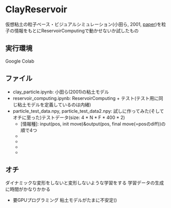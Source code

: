 # ClayReservoir

仮想粘土の粒子ベース・ビジュアルシミュレーション(小田ら, 2001, [paper](https://iwate-u.repo.nii.ac.jp/?action=repository_action_common_download&item_id=9993&item_no=1&attribute_id=36&file_no=1))を粒子の情報をもとにReservoirComputingで動かせないか試したもの

## 実行環境
Google Colab

## ファイル
- clay_particle.ipynb: 小田ら(2001)の粘土モデル
- reservoir_computing.ipynb: ReservoirComputing + テスト(テスト用に同じ粘土モデルを定義しているのは内緒)
- particle_test_data.npy, particle_test_data2.npy: 試しに作ってみた(そしてオチに至った)テストデータ(size: 4 * N * F * 400 * 2)
  - [情報種]: input(pos, init move)&output(pos, final move(=posのdiff))の順で4つ
  - [何番目]: 何個目のデータセットか(N)
  - [何フレーム目]: 何フレーム目の動作か(F)
  - [粒子]: 何番目の粒子か(400)
  - [座標]: Vector2

## オチ
ダイナミックな変形をしないと変形しないような学習をする
学習データの生成に時間がかなりかかる
- 要GPUプログラミング
粘土モデルがたまに不安定()
